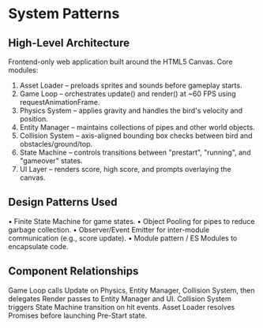 # System Patterns

## High-Level Architecture
Frontend-only web application built around the HTML5 Canvas. Core modules:

1. Asset Loader – preloads sprites and sounds before gameplay starts.
2. Game Loop – orchestrates update() and render() at ~60 FPS using requestAnimationFrame.
3. Physics System – applies gravity and handles the bird's velocity and position.
4. Entity Manager – maintains collections of pipes and other world objects.
5. Collision System – axis-aligned bounding box checks between bird and obstacles/ground/top.
6. State Machine – controls transitions between "prestart", "running", and "gameover" states.
7. UI Layer – renders score, high score, and prompts overlaying the canvas.

## Design Patterns Used
• Finite State Machine for game states.
• Object Pooling for pipes to reduce garbage collection.
• Observer/Event Emitter for inter-module communication (e.g., score update).
• Module pattern / ES Modules to encapsulate code.

## Component Relationships
Game Loop calls Update on Physics, Entity Manager, Collision System, then delegates Render passes to Entity Manager and UI. Collision System triggers State Machine transition on hit events. Asset Loader resolves Promises before launching Pre-Start state. 